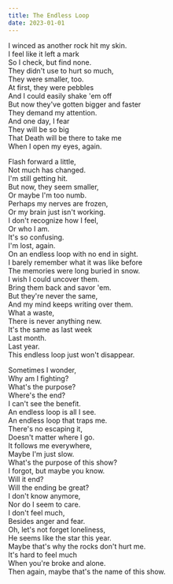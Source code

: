 ```yaml
---
title: The Endless Loop
date: 2023-01-01
---
```

I winced as another rock hit my skin.  
I feel like it left a mark  
So I check, but find none.  
They didn't use to hurt so much,  
They were smaller, too.  
At first, they were pebbles  
And I could easily shake 'em off  
But now they've gotten bigger and faster  
They demand my attention.  
And one day, I fear  
They will be so big  
That Death will be there to take me  
When I open my eyes, again.  
  
Flash forward a little,  
Not much has changed.  
I'm still getting hit.  
But now, they seem smaller,  
Or maybe I'm too numb.  
Perhaps my nerves are frozen,  
Or my brain just isn't working.  
I don't recognize how I feel,  
Or who I am.  
It's so confusing.  
I'm lost, again.  
On an endless loop with no end in sight.  
I barely remember what it was like before  
The memories were long buried in snow.  
I wish I could uncover them.  
Bring them back and savor 'em.  
But they're never the same,  
And my mind keeps writing over them.  
What a waste,  
There is never anything new.  
It's the same as last week  
Last month.  
Last year.  
This endless loop just won't disappear.  
  
Sometimes I wonder,  
Why am I fighting?  
What's the purpose?  
Where's the end?  
I can't see the benefit.  
An endless loop is all I see.  
An endless loop that traps me.  
There's no escaping it,  
Doesn't matter where I go.  
It follows me everywhere,  
Maybe I'm just slow.  
What's the purpose of this show?  
I forgot, but maybe you know.  
Will it end?  
Will the ending be great?  
I don't know anymore,  
Nor do I seem to care.  
I don't feel much,  
Besides anger and fear.  
Oh, let's not forget loneliness,  
He seems like the star this year.  
Maybe that's why the rocks don't hurt me.  
It's hard to feel much  
When you're broke and alone.  
Then again, maybe that's the name of this show.  
